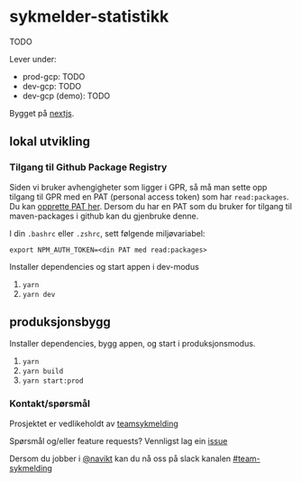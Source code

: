 # sykmelder-statistikk

TODO

Lever under:

-   prod-gcp: TODO
-   dev-gcp: TODO
-   dev-gcp (demo): TODO

Bygget på [nextjs](https://nextjs.org/).

## lokal utvikling

### Tilgang til Github Package Registry

Siden vi bruker avhengigheter som ligger i GPR,
så må man sette opp tilgang til GPR med en PAT (personal access token)
som har `read:packages`. Du kan [opprette PAT her](https://github.com/settings/tokens).
Dersom du har en PAT som du bruker for tilgang til maven-packages i github kan du gjenbruke denne.

I din `.bashrc` eller `.zshrc`, sett følgende miljøvariabel:

`export NPM_AUTH_TOKEN=<din PAT med read:packages>`

Installer dependencies og start appen i dev-modus

1. `yarn`
2. `yarn dev`

## produksjonsbygg

Installer dependencies, bygg appen, og start i produksjonsmodus.

1. `yarn`
2. `yarn build`
3. `yarn start:prod`

### Kontakt/spørsmål

Prosjektet er vedlikeholdt av [teamsykmelding](CODEOWNERS)

Spørsmål og/eller feature requests? Vennligst lag ein [issue](https://github.com/navikt/sykmelder-statistikk/issues)

Dersom du jobber i [@navikt](https://github.com/navikt) kan du nå oss på slack
kanalen [#team-sykmelding](https://nav-it.slack.com/archives/CMA3XV997)
